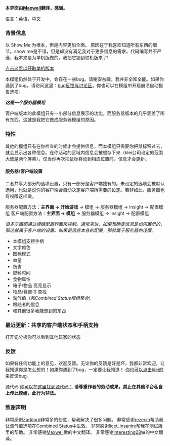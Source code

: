
**本界面由[Maxwell](https://steamcommunity.com/profiles/76561198319567131)翻译，感谢。**

语言：英语，中文

### 背景信息

以 Show Me 为根本，但是内容更加全面。
原因在于我喜欢知道所有东西的细节。show me是不错，但是却没有满足我对于更多信息的需求。代码编写并不严谨，我本来是为单机版做的。我把它挪到联机版来了!

[点击这里以获取单机版本](https://steamcommunity.com/sharedfiles/filedetails/?id=2081254154)

本模组仍然处于开发中，会存在一些bug。请稍安勿躁，我并非全知全能。如果你遇到了bug，请访问这里：[bug反馈与讨论区](https://steamcommunity.com/workshop/filedetails/discussion/2189004162/2793873675751084957/)。你也可以在模组中开启崩溃自动报告选项。

***这是一个服务器模组***

客户端版本的此模组只有一小部分信息展示的功能。而服务器版本的几乎涵盖了所有东西，这就是我把它做成服务器模组的原因。

### 特性

其他的模组只有在你检查的时候才会提供信息，而本模组只需要你把鼠标移过去，就会显示出各种信息。在你活动的区域内信息会被缓存下来（klei公司设定的范围大致是两个屏幕），仅当你再次把鼠标移动到相应位置时，信息才会更新。

#### 服务器/客户端设置

二者共享大部分的选项设置，只有一部分是客户端独有的。未设定的选项会被默认选用，也就是说你的客户端会自动决定客户端所需要的设定。若非如此，服务器也有权限这样做。

服务器配置方法：**主界面 -> 开始游戏** -> 模组 -> 服务器模组 -> Insight -> 配置模组
客户端配置方法：**主界面 -> 模组** -> 服务器模组 -> Insight -> 配置模组

*很多东西都通过模组配置界面来控制。通常来说，如果想确定信息是如何展示的，那这就属于客户端的设置。如果是信息本身的配置，那就属于服务器的设置。*

- 本模组支持手柄
- 文字颜色
- 图标模式
- 血量
- 伤害
- 燃料时间
- 食物属性
- 箱子/物品 高亮显示
- 物品/食谱书 查找
- 淘气值（*和Combined Status模组整合*）
- 跟随者的信息
- 和其他很多我能想到的东西

### 最近更新：共享的客户端状态和手柄支持
打开记分板你可以看到其他玩家的状态

### 反馈
如果有任何功能上的意见，欢迎反馈。无论你的反馈是好是坏，我都非常欢迎。让我知道你是怎么想的！如果你遇到了bug，一定要让我知道！
[你也可以点击klei的](https://support.klei.com/hc/en-us/articles/360029881191-Logs-and-Useful-Information-for-Bug-Reports-for-Don-t-Starve-Together)来反馈bug。

源代码
[你可以在这里找到源代码：](https://github.com/penguin0616/insight) 
**请尊重作者的劳动成果，禁止在其他平台私自上传此模组，此行为非法。**

### 致谢声明
非常感谢[Zarklord](https://steamcommunity.com/id/Zarklord)非常多的创意，帮我解决了很多问题。
非常感谢[rezecib](https://steamcommunity.com/id/rezecib)帮助我让淘气值选项在Combined Status中生效。
非常感谢[licet_insanire](https://steamcommunity.com/profiles/76561198870384878)帮我在测试版里的帮助。
非常感谢[Maxwell](https://steamcommunity.com/profiles/76561198319567131)做的中文翻译。
非常感谢[interesting28](https://steamcommunity.com/id/interesting28)做的中文翻译。